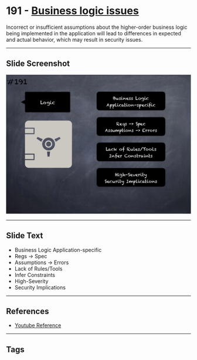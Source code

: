 # 191 - [Business logic issues](Business%20logic%20issues.md)
Incorrect or insufficient assumptions about the higher-order business logic being implemented in the application will lead to differences in expected and actual behavior, which may result in security issues.
___
## Slide Screenshot
![0191.png](../../images/5.%20Pitfalls%20and%20Best%20Practices%20201/191.png)
___
## Slide Text
- Business Logic Application-specific
- Regs -> Spec
- Assumptions -> Errors
- Lack of Rules/Tools
- Infer Constraints
- High-Severity
- Security Implications
___
## References
- [Youtube Reference](https://youtu.be/QSsfkmcdbPw?t=588)
___
## Tags